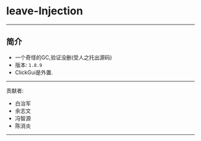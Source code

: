 # leave-Injection
---
## 简介
- 一个奇怪的GC,验证没删(受人之托出源码)
- 版本: `1.8.9`
- ClickGui是外置.
---
贡献者: 
- 白治军
- 余志文
- 冯智源
- 陈消炎
---